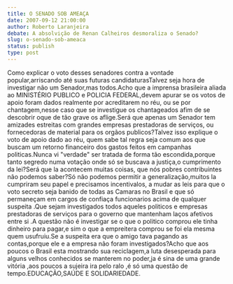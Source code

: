 ```yaml
---
title: O SENADO SOB AMEAÇA
date: 2007-09-12 21:00:00
author: Roberto Laranjeira
debate: A absolvição de Renan Calheiros desmoraliza o Senado?
slug: o-senado-sob-ameaca
status: publish 
type: post
---
```


Como explicar o voto desses senadores contra a vontade popular,arriscando até suas futuras candidaturasTalvez seja hora de investigar não um Senador,mas todos.Acho que a imprensa brasileira aliada ao MINISTÉRIO PUBLICO e POLICIA FEDERAL,devem apurar se os votos de apoio foram dados realmente por acreditarem no réu, ou se por chantagem,nesse caso que se investigue os chantageados afim de se descobrir oque de tão grave os aflige.Será que apenas um Senador tem amizades estreitas com grandes empresas prestadoras de serviços, ou fornecedoras de material para os orgãos publicos?Talvez isso explique o voto de apoio dado ao réu, quem sabe tal regra seja comum aos que buscam um retorno financeiro dos gastos feitos em campanhas politicas.Nunca vi "verdade" ser tratada de forma tão escondida,porque tanto segredo numa votação onde só se buscava a justiça,o cumprimento da lei?Será que la acontecem muitas coisas, que nós pobres contribuintes não podemos saber?Só não podemos permitir a generalização,muitos la cumpriram seu papel e precisamos incentivalos, a mudar as leis para que o voto secreto seja banido de todas as Camaras no Brasil e que só permaneçam em cargos de confiaça funcionarios acima de qualquer suspeita .Que sejam investigados todos aqueles politicos e empresas prestadoras de serviços para o governo que mantenham laços afetivos entre si .A questão não é investigar se o que o politico comprou ele tinha dinheiro para pagar,e sim o que a empreitera comprou se foi ela mesma quem usufruiu.Se a suspeita era que o amigo tava pagando as contas,porque ele e a empresa não foram investigados?Acho que aos poucos o Brasil esta mostrando sua reciclagem,a luta desesperada para alguns velhos conhecidos se manterem no poder,ja é sina de uma grande vitória ,aos poucos a sujeira ira pelo ralo ,é só uma questão de tempo.EDUCAÇÃO,SAÚDE E SOLIDARIEDADE.
